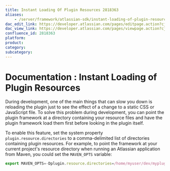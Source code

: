```yaml
---
title: Instant Loading Of Plugin Resources 2818363
aliases:
    - /server/framework/atlassian-sdk/instant-loading-of-plugin-resources-2818363.html
dac_edit_link: https://developer.atlassian.com/pages/editpage.action?cjm=wozere&pageId=2818363
dac_view_link: https://developer.atlassian.com/pages/viewpage.action?cjm=wozere&pageId=2818363
confluence_id: 2818363
platform:
product:
category:
subcategory:
---
```

# Documentation : Instant Loading of Plugin Resources

During development, one of the main things that can slow you down is reloading the plugin just to see the effect of a change to a static CSS or JavaScript file. To solve this problem during development, you can point the plugin framework at a directory containing your resource files and have the plugin framework load them first before looking in the plugin itself.

To enable this feature, set the system property `plugin.resource.directories` to a comma-delimited list of directories containing plugin resources. For example, to point the framework at your current project's resource directory when running an Atlassian application from Maven, you could set the `MAVEN_OPTS` variable:

``` javascript
export MAVEN_OPTS=-Dplugin.resource.directories=/home/myuser/dev/myplugin/src/main/resources
```

 

 






















































































































































































































































